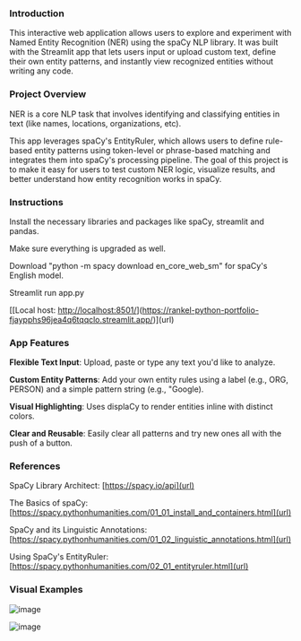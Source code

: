 ### Introduction
This interactive web application allows users to explore and experiment with Named Entity Recognition (NER) using the spaCy NLP library. It was built with the Streamlit app that lets users input or upload custom text, define their own entity patterns, and instantly view recognized entities without writing any code.
### Project Overview
NER is a core NLP task that involves identifying and classifying entities in text (like names, locations, organizations, etc).

This app leverages spaCy's EntityRuler, which allows users to define rule-based entity patterns using token-level or phrase-based matching and integrates them into spaCy's processing pipeline. The goal of this project is to make it easy for users to test custom NER logic, visualize results, and better understand how entity recognition works in spaCy.
### Instructions
Install the necessary libraries and packages like spaCy, streamlit and pandas.

Make sure everything is upgraded as well.

Download "python -m spacy download en_core_web_sm" for spaCy's English model.

Streamlit run app.py

[[Local host: [http://localhost:8501/](url)](https://rankel-python-portfolio-fjaypphs96jea4q6tqqclo.streamlit.app/)](url)
### App Features
**Flexible Text Input**: Upload, paste or type any text you'd like to analyze.

**Custom Entity Patterns**: Add your own entity rules using a label (e.g., ORG, PERSON) and a simple pattern string (e.g., "Google).

**Visual Highlighting**: Uses displaCy to render entities inline with distinct colors.

**Clear and Reusable**: Easily clear all patterns and try new ones all with the push of a button.
### References
SpaCy Library Architect: [https://spacy.io/api](url)

The Basics of spaCy: [https://spacy.pythonhumanities.com/01_01_install_and_containers.html](url)

SpaCy and its Linguistic Annotations: [https://spacy.pythonhumanities.com/01_02_linguistic_annotations.html](url)

Using SpaCy's EntityRuler: [https://spacy.pythonhumanities.com/02_01_entityruler.html](url)
### Visual Examples
![image](https://github.com/user-attachments/assets/488f072e-dddc-45e5-afc0-a940a82f82eb)

![image](https://github.com/user-attachments/assets/057187ca-0747-4d71-ac00-4130edab964f)

